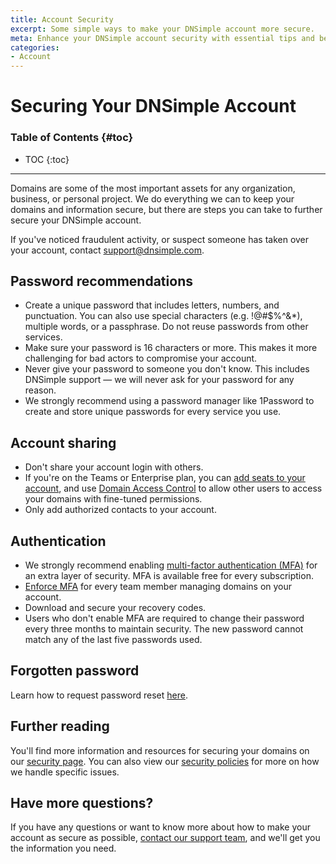 ```yaml
---
title: Account Security
excerpt: Some simple ways to make your DNSimple account more secure.
meta: Enhance your DNSimple account security with essential tips and best practices to safeguard your information and protect against unauthorized access.
categories:
- Account
---
```


# Securing Your DNSimple Account

### Table of Contents {#toc}

* TOC
{:toc}

---

Domains are some of the most important assets for any organization, business, or personal project. We do everything we can to keep your domains and information secure, but there are steps you can take to further secure your DNSimple account.

<alert>
If you've noticed fraudulent activity, or suspect someone has taken over your account, contact <a href="mailto:support@dnsimple.com">support@dnsimple.com</a>.
</alert>

## Password recommendations
- Create a unique password that includes letters, numbers, and punctuation. You can also use special characters (e.g. !@#$%^&*), multiple words, or a passphrase. Do not reuse passwords from other services.
- Make sure your password is 16 characters or more. This makes it more challenging for bad actors to compromise your account.
- Never give your password to someone you don't know. This includes DNSimple support — we will never ask for your password for any reason.
- We strongly recommend using a password manager like 1Password to create and store unique passwords for every service you use.

## Account sharing
- Don't share your account login with others.
- If you're on the Teams or Enterprise plan, you can [add seats to your account](https://support.dnsimple.com/articles/account-users/), and use [Domain Access Control](https://support.dnsimple.com/articles/domain-access-control/) to allow other users to access your domains with fine-tuned permissions.
- Only add authorized contacts to your account.

## Authentication
- We strongly recommend enabling [multi-factor authentication (MFA)](/articles/multi-factor-authentication/) for an extra layer of security. MFA is available free for every subscription.
- [Enforce MFA](/articles/multi-factor-authentication-enforcement/) for every team member managing domains on your account.
- Download and secure your recovery codes.
- Users who don't enable MFA are required to change their password every three months to maintain security. The new password cannot match any of the last five passwords used.

## Forgotten password

Learn how to request password reset [here](/articles/forgot-password/).

## Further reading

You'll find more information and resources for securing your domains on our [security page](https://dnsimple.com/benefits/security). You can also view our [security policies](https://dnsimple.com/security) for more on how we handle specific issues.

## Have more questions?
If you have any questions or want to know more about how to make your account as secure as possible, [contact our support team](https://dnsimple.com/feedback), and we'll get you the information you need.
